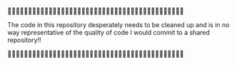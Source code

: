 😬😬😬😬😬😬😬😬😬😬😬😬😬😬😬😬😬😬😬😬😬😬😬😬😬😬😬😬😬😬😬😬😬😬😬😬😬😬😬😬😬😬😬

The code in this repository desperately needs to be cleaned up and is in no way
representative of the quality of code I would commit to a shared repository!!

😬😬😬😬😬😬😬😬😬😬😬😬😬😬😬😬😬😬😬😬😬😬😬😬😬😬😬😬😬😬😬😬😬😬😬😬😬😬😬😬😬😬😬
